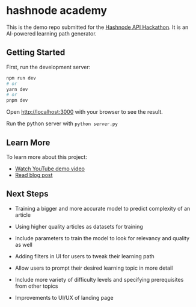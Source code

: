 # hashnode academy
This is the demo repo submitted for the [Hashnode API Hackathon](https://hashnode.com/hackathons/apihackathon). It is an AI-powered learning path generator.

## Getting Started

First, run the development server:

```bash
npm run dev
# or
yarn dev
# or
pnpm dev
```

Open [http://localhost:3000](http://localhost:3000) with your browser to see the result.

Run the python server with `python server.py`

## Learn More

To learn more about this project:

- [Watch YouTube demo video](https://youtu.be/b3qKjJiRgiQ)
- [Read blog post](https://lo-victoria.com/hashnode-academy) 

## Next Steps
- Training a bigger and more accurate model to predict complexity of an article

- Using higher quality articles as datasets for training

- Include parameters to train the model to look for relevancy and quality as well

- Adding filters in UI for users to tweak their learning path

- Allow users to prompt their desired learning topic in more detail

- Include more variety of difficulty levels and specifying prerequisites from other topics

- Improvements to UI/UX of landing page
